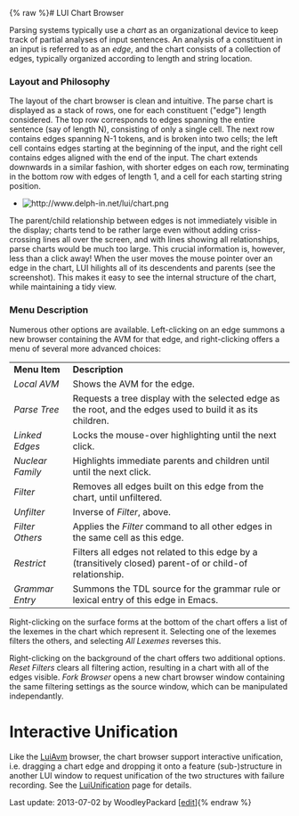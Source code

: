 {% raw %}# LUI Chart Browser

Parsing systems typically use a *chart* as an organizational device to
keep track of partial analyses of input sentences. An analysis of a
constituent in an input is referred to as an *edge*, and the chart
consists of a collection of edges, typically organized according to
length and string location.

### Layout and Philosophy

The layout of the chart browser is clean and intuitive. The parse chart
is displayed as a stack of rows, one for each constituent ("edge")
length considered. The top row corresponds to edges spanning the entire
sentence (say of length N), consisting of only a single cell. The next
row contains edges spanning N-1 tokens, and is broken into two cells;
the left cell contains edges starting at the beginning of the input, and
the right cell contains edges aligned with the end of the input. The
chart extends downwards in a similar fashion, with shorter edges on each
row, terminating in the bottom row with edges of length 1, and a cell
for each starting string position.

- <img src="http://www.delph-in.net/lui/chart.png" title="http://www.delph-in.net/lui/chart.png" class="external_image" alt="http://www.delph-in.net/lui/chart.png" />


The parent/child relationship between edges is not immediately visible
in the display; charts tend to be rather large even without adding
criss-crossing lines all over the screen, and with lines showing all
relationships, parse charts would be much too large. This crucial
information is, however, less than a click away! When the user moves the
mouse pointer over an edge in the chart, LUI hilights all of its
descendents and parents (see the screenshot). This makes it easy to see
the internal structure of the chart, while maintaining a tidy view.

### Menu Description

Numerous other options are available. Left-clicking on an edge summons a
new browser containing the AVM for that edge, and right-clicking offers
a menu of several more advanced choices:

|                  |                                                                                                             |
|------------------|-------------------------------------------------------------------------------------------------------------|
| **Menu Item**    | **Description**                                                                                             |
| *Local AVM*      | Shows the AVM for the edge.                                                                                 |
| *Parse Tree*     | Requests a tree display with the selected edge as the root, and the edges used to build it as its children. |
| *Linked Edges*   | Locks the mouse-over highlighting until the next click.                                                     |
| *Nuclear Family* | Highlights immediate parents and children until until the next click.                                       |
| *Filter*         | Removes all edges built on this edge from the chart, until unfiltered.                                      |
| *Unfilter*       | Inverse of *Filter*, above.                                                                                 |
| *Filter Others*  | Applies the *Filter* command to all other edges in the same cell as this edge.                              |
| *Restrict*       | Filters all edges not related to this edge by a (transitively closed) parent-of or child-of relationship.   |
| *Grammar Entry*  | Summons the TDL source for the grammar rule or lexical entry of this edge in Emacs.                         |

Right-clicking on the surface forms at the bottom of the chart offers a
list of the lexemes in the chart which represent it. Selecting one of
the lexemes filters the others, and selecting *All Lexemes* reverses
this.

Right-clicking on the background of the chart offers two additional
options. *Reset Filters* clears all filtering action, resulting in a
chart with all of the edges visible. *Fork Browser* opens a new chart
browser window containing the same filtering settings as the source
window, which can be manipulated independantly.

# Interactive Unification

Like the [LuiAvm](https://blog.inductorsoftware.com/docsproto/tools/LuiAvm) browser, the chart browser support interactive
unification, i.e. dragging a chart edge and dropping it onto a feature
(sub-)structure in another LUI window to request unification of the two
structures with failure recording. See the
[LuiUnification](https://blog.inductorsoftware.com/docsproto/tools/LuiUnification) page for details.

Last update: 2013-07-02 by WoodleyPackard [[edit](https://github.com/delph-in/docs/wiki/LuiChart/_edit)]{% endraw %}